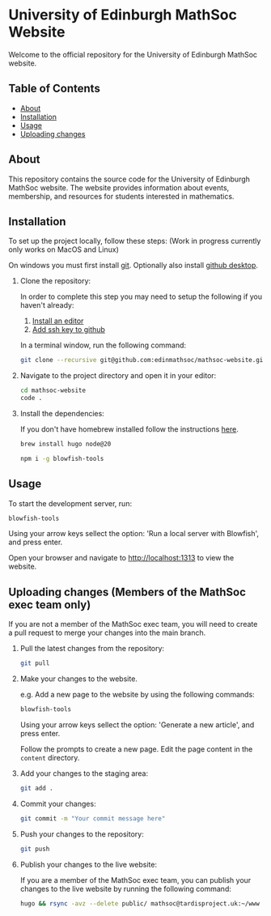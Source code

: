 # University of Edinburgh MathSoc Website

Welcome to the official repository for the University of Edinburgh MathSoc website.

## Table of Contents

- [About](#about)
- [Installation](#installation)
- [Usage](#usage)
- [Uploading changes](#uploading-changes-members-of-the-mathsoc-exec-team-only)
<!-- - [Contributing](#contributing) -->
<!-- - [License](#license) -->

## About

This repository contains the source code for the University of Edinburgh MathSoc website. The website provides information about events, membership, and resources for students interested in mathematics.

## Installation

To set up the project locally, follow these steps: (Work in progress currently only works on MacOS and Linux)

On windows you must first install [git](https://git-scm.com/downloads). 
Optionally also install [github desktop](https://github.com/apps/desktop).

1. Clone the repository:

    In order to complete this step you may need to setup the following if you haven't already:
    1. [Install an editor](https://code.visualstudio.com/Download)
    2. [Add ssh key to github](https://docs.github.com/en/authentication/connecting-to-github-with-ssh/generating-a-new-ssh-key-and-adding-it-to-the-ssh-agent)

    In a terminal window, run the following command:

    ```bash
    git clone --recursive git@github.com:edinmathsoc/mathsoc-website.git
    ```
2. Navigate to the project directory and open it in your editor:

    ```bash
    cd mathsoc-website
    code .
    ```

3. Install the dependencies:

    If you don't have homebrew installed follow the instructions [here](https://brew.sh).

    ```bash
    brew install hugo node@20
    ```

    ```bash
    npm i -g blowfish-tools
    ```

## Usage

To start the development server, run:

```bash
blowfish-tools
```

Using your arrow keys sellect the option: 'Run a local server with Blowfish', and press enter.

Open your browser and navigate to [http://localhost:1313](http://localhost:1313) to view the website.

## Uploading changes (Members of the MathSoc exec team only)

If you are not a member of the MathSoc exec team, you will need to create a pull request to merge your changes into the main branch.

1. Pull the latest changes from the repository:

    ```bash
    git pull
    ```

2. Make your changes to the website.

    e.g. Add a new page to the website by using the following commands:

    ```bash
    blowfish-tools
    ```

    Using your arrow keys sellect the option: 'Generate a new article', and press enter.

    Follow the prompts to create a new page. Edit the page content in the `content` directory.

3. Add your changes to the staging area:

    ```bash
    git add .
    ```

4. Commit your changes:

    ```bash
    git commit -m "Your commit message here"
    ```

5. Push your changes to the repository:

    ```bash
    git push
    ```

6. Publish your changes to the live website:

    If you are a member of the MathSoc exec team, you can publish your changes to the live website by running the following command:

    ```bash
    hugo && rsync -avz --delete public/ mathsoc@tardisproject.uk:~/www
    ```

<!-- ## Contributing
We welcome contributions! Please read our [contributing guidelines](CONTRIBUTING.md) to get started. -->

<!-- ## License
This project is licensed under the MIT License. See the [LICENSE](LICENSE) file for details. -->
